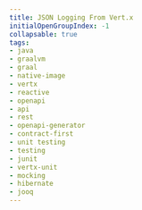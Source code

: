 ```yaml
---
title: JSON Logging From Vert.x
initialOpenGroupIndex: -1
collapsable: true
tags:
- java
- graalvm
- graal
- native-image
- vertx
- reactive
- openapi
- api
- rest
- openapi-generator
- contract-first
- unit testing
- testing
- junit
- vertx-unit
- mocking
- hibernate
- jooq
---
```

